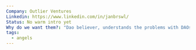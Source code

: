 ```yaml
---
Company: Outlier Ventures
Linkedin: https://www.linkedin.com/in/janbrswl/
Status: No warm intro yet
Why do we want them?: "Dao believer, understands the problems with DAOs "
tags:
  - angels
---
```

